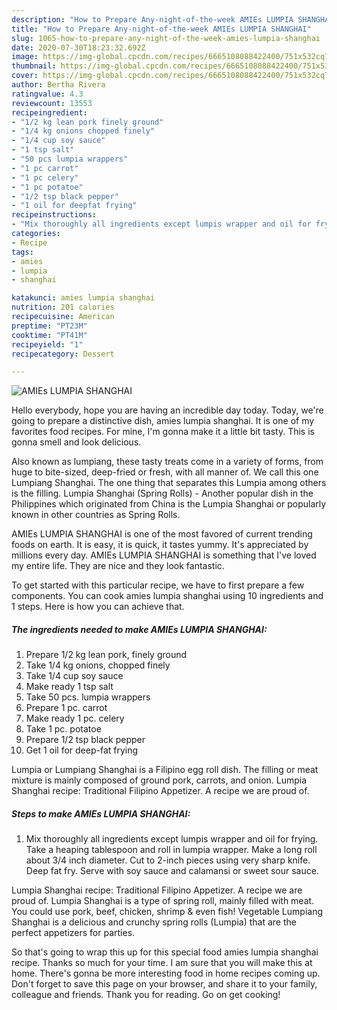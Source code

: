 ```yaml
---
description: "How to Prepare Any-night-of-the-week AMIEs LUMPIA SHANGHAI"
title: "How to Prepare Any-night-of-the-week AMIEs LUMPIA SHANGHAI"
slug: 1065-how-to-prepare-any-night-of-the-week-amies-lumpia-shanghai
date: 2020-07-30T18:23:32.692Z
image: https://img-global.cpcdn.com/recipes/6665108088422400/751x532cq70/amies-lumpia-shanghai-recipe-main-photo.jpg
thumbnail: https://img-global.cpcdn.com/recipes/6665108088422400/751x532cq70/amies-lumpia-shanghai-recipe-main-photo.jpg
cover: https://img-global.cpcdn.com/recipes/6665108088422400/751x532cq70/amies-lumpia-shanghai-recipe-main-photo.jpg
author: Bertha Rivera
ratingvalue: 4.3
reviewcount: 13553
recipeingredient:
- "1/2 kg lean pork finely ground"
- "1/4 kg onions chopped finely"
- "1/4 cup soy sauce"
- "1 tsp salt"
- "50 pcs lumpia wrappers"
- "1 pc carrot"
- "1 pc celery"
- "1 pc potatoe"
- "1/2 tsp black pepper"
- "1 oil for deepfat frying"
recipeinstructions:
- "Mix thoroughly all ingredients except lumpis wrapper and oil for frying.  Take a heaping tablespoon and roll in lumpia wrapper.  Make a long roll about 3/4 inch diameter.  Cut to 2-inch pieces using very sharp knife.  Deep fat fry.  Serve with soy sauce and calamansi or sweet sour sauce."
categories:
- Recipe
tags:
- amies
- lumpia
- shanghai

katakunci: amies lumpia shanghai 
nutrition: 201 calories
recipecuisine: American
preptime: "PT23M"
cooktime: "PT41M"
recipeyield: "1"
recipecategory: Dessert

---
```



![AMIEs LUMPIA SHANGHAI](https://img-global.cpcdn.com/recipes/6665108088422400/751x532cq70/amies-lumpia-shanghai-recipe-main-photo.jpg)

Hello everybody, hope you are having an incredible day today. Today, we're going to prepare a distinctive dish, amies lumpia shanghai. It is one of my favorites food recipes. For mine, I'm gonna make it a little bit tasty. This is gonna smell and look delicious.

Also known as lumpiang, these tasty treats come in a variety of forms, from huge to bite-sized, deep-fried or fresh, with all manner of. We call this one Lumpiang Shanghai. The one thing that separates this Lumpia among others is the filling. Lumpia Shanghai (Spring Rolls) - Another popular dish in the Philippines which originated from China is the Lumpia Shanghai or popularly known in other countries as Spring Rolls.

AMIEs LUMPIA SHANGHAI is one of the most favored of current trending foods on earth. It is easy, it is quick, it tastes yummy. It's appreciated by millions every day. AMIEs LUMPIA SHANGHAI is something that I've loved my entire life. They are nice and they look fantastic.


To get started with this particular recipe, we have to first prepare a few components. You can cook amies lumpia shanghai using 10 ingredients and 1 steps. Here is how you can achieve that.

<!--inarticleads1-->

##### The ingredients needed to make AMIEs LUMPIA SHANGHAI:

1. Prepare 1/2 kg lean pork, finely ground
1. Take 1/4 kg onions, chopped finely
1. Take 1/4 cup soy sauce
1. Make ready 1 tsp salt
1. Take 50 pcs. lumpia wrappers
1. Prepare 1 pc. carrot
1. Make ready 1 pc. celery
1. Take 1 pc. potatoe
1. Prepare 1/2 tsp black pepper
1. Get 1 oil for deep-fat frying


Lumpia or Lumpiang Shanghai is a Filipino egg roll dish. The filling or meat mixture is mainly composed of ground pork, carrots, and onion. Lumpia Shanghai recipe: Traditional Filipino Appetizer. A recipe we are proud of. 

<!--inarticleads2-->

##### Steps to make AMIEs LUMPIA SHANGHAI:

1. Mix thoroughly all ingredients except lumpis wrapper and oil for frying.  Take a heaping tablespoon and roll in lumpia wrapper.  Make a long roll about 3/4 inch diameter.  Cut to 2-inch pieces using very sharp knife.  Deep fat fry.  Serve with soy sauce and calamansi or sweet sour sauce.


Lumpia Shanghai recipe: Traditional Filipino Appetizer. A recipe we are proud of. Lumpia Shanghai is a type of spring roll, mainly filled with meat. You could use pork, beef, chicken, shrimp &amp; even fish! Vegetable Lumpiang Shanghai is a delicious and crunchy spring rolls (Lumpia) that are the perfect appetizers for parties. 

So that's going to wrap this up for this special food amies lumpia shanghai recipe. Thanks so much for your time. I am sure that you will make this at home. There's gonna be more interesting food in home recipes coming up. Don't forget to save this page on your browser, and share it to your family, colleague and friends. Thank you for reading. Go on get cooking!
